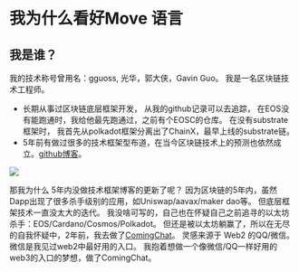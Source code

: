 # 我为什么看好Move 语言

## 我是谁？
我的技术称号曾用名：gguoss, 光华，郭大侠，Gavin Guo。 我是一名区块链技术工程师。
- 长期从事过区块链底层框架开发， 从我的github记录可以去追踪， 在EOS没有能跑通时，我给他最先跑通过，之前有个EOSC的仓库。 在没有substrate框架时， 我首先从polkadot框架分离出了ChainX，最早上线的substrate链。
- 5年前有做过很多的技术框架型布道，在当今区块链技术上的预测也依然成立。[github博客](https://gguoss.github.io/)。

![](https://github.com/coming-chat/Move-white-paper/blob/main/gguoss%20%E9%A2%84%E6%B5%8B.jpeg)

那我为什么 5年内没做技术框架博客的更新了呢？ 因为区块链的5年内，虽然Dapp出现了很多杀手级别的应用，如Uniswap/aavax/maker dao等。 但底层框架技术一直没太大的迭代。
我没啥可写的，自己也在怀疑自己之前追寻的以太坊杀手：EOS/Cardano/Cosmos/Polkadot。 但还是被以太坊躺赢了，所以在无尽的自我怀疑中，2年前，我去做了[ComingChat](https://coming.chat/)。 灵感来源于 Web2 的QQ/微信。 微信是我见过web2中最好用的入口。 我抱着想做一个像微信/QQ一样好用的web3的入口的梦想，做了ComingChat。
